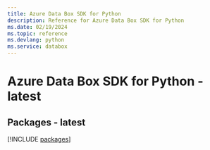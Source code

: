 ```yaml
---
title: Azure Data Box SDK for Python
description: Reference for Azure Data Box SDK for Python
ms.date: 02/19/2024
ms.topic: reference
ms.devlang: python
ms.service: databox
---
```

# Azure Data Box SDK for Python - latest
## Packages - latest
[!INCLUDE [packages](data-box-index.md)]
